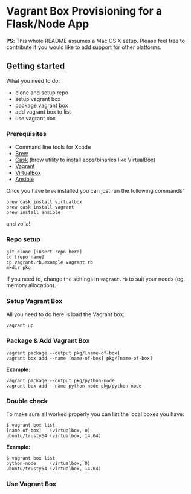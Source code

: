 # Vagrant Box Provisioning for a Flask/Node App

**PS**: This whole README assumes a Mac OS X setup. Please feel free to contribute if you would like to add support for other platforms.

## Getting started

What you need to do:

* clone and setup repo
* setup vagrant box
* package vagrant box
* add vagrant box to list
* use vagrant box

### Prerequisites

* Command line tools for Xcode
* [Brew](http://brew.sh/)
* [Cask](http://caskroom.io/) (brew utility to install apps/binaries like VirtualBox)
* [Vagrant](https://www.vagrantup.com/)
* [VirtualBox](https://www.virtualbox.org/)
* [Ansible](http://www.ansible.com/)

Once you have `brew` installed you can just run the following commands"

```
brew cask install virtualbox
brew cask install vagrant
brew install ansible
```

and voila!

### Repo setup

```
git clone [insert repo here]
cd [repo name]
cp vagrant.rb.example vagrant.rb
mkdir pkg
```

If you need to, change the settings in `vagrant.rb` to suit your needs (eg. memory allocation).

### Setup Vagrant Box

All you need to do here is load the Vagrant box:

```
vagrant up
```

### Package & Add Vagrant Box

```
vagrant package --output pkg/[name-of-box]
vagrant box add --name [name-of-box] pkg/[name-of-box]
```

**Example:**

```
vagrant package --output pkg/python-node
vagrant box add --name python-node pkg/python-node
```

### Double check

To make sure all worked properly you can list the local boxes you have:

```
$ vagrant box list                            
[name-of-box]   (virtualbox, 0)
ubuntu/trusty64 (virtualbox, 14.04)
```

**Example:**

```
$ vagrant box list                            
python-node     (virtualbox, 0)
ubuntu/trusty64 (virtualbox, 14.04)
```

### Use Vagrant Box
